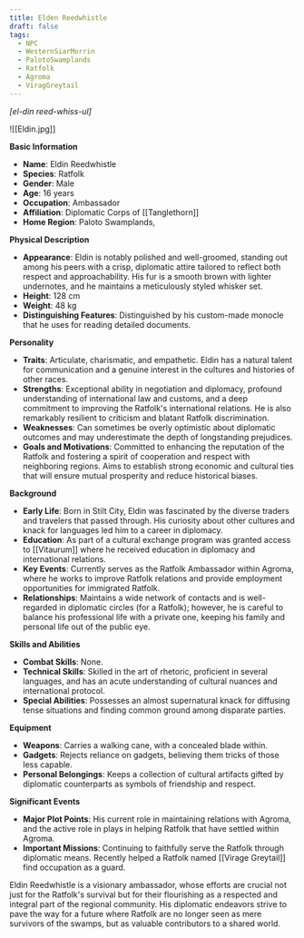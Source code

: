 ```yaml
---
title: Elden Reedwhistle
draft: false
tags:
  - NPC
  - WesternSiarMorrin
  - PalotoSwamplands
  - Ratfolk
  - Agroma
  - ViragGreytail
---
```

*[el-din reed-whiss-ul]*

![[Eldin.jpg]]

**Basic Information**

- **Name**: Eldin Reedwhistle
- **Species**: Ratfolk
- **Gender**: Male
- **Age**: 16 years
- **Occupation**: Ambassador
- **Affiliation**: Diplomatic Corps of [[Tanglethorn]]
- **Home Region**: Paloto Swamplands, 

**Physical Description**

- **Appearance**: Eldin is notably polished and well-groomed, standing out among his peers with a crisp, diplomatic attire tailored to reflect both respect and approachability. His fur is a smooth brown with lighter undernotes, and he maintains a meticulously styled whisker set.
- **Height**: 128 cm
- **Weight**: 48 kg
- **Distinguishing Features**: Distinguished by his custom-made monocle that he uses for reading detailed documents.

**Personality**

- **Traits**: Articulate, charismatic, and empathetic. Eldin has a natural talent for communication and a genuine interest in the cultures and histories of other races.
- **Strengths**: Exceptional ability in negotiation and diplomacy, profound understanding of international law and customs, and a deep commitment to improving the Ratfolk's international relations. He is also remarkably resilient to criticism and blatant Ratfolk discrimination. 
- **Weaknesses**: Can sometimes be overly optimistic about diplomatic outcomes and may underestimate the depth of longstanding prejudices.
- **Goals and Motivations**: Committed to enhancing the reputation of the Ratfolk and fostering a spirit of cooperation and respect with neighboring regions. Aims to establish strong economic and cultural ties that will ensure mutual prosperity and reduce historical biases.

**Background**

- **Early Life**: Born in Stilt City, Eldin was fascinated by the diverse traders and travelers that passed through. His curiosity about other cultures and knack for languages led him to a career in diplomacy.
- **Education**: As part of a cultural exchange program was granted access to [[Vitaurum]] where he received education in diplomacy and international relations.
- **Key Events**: Currently serves as the Ratfolk Ambassador within Agroma, where he works to improve Ratfolk relations and provide employment opportunities for immigrated Ratfolk.
- **Relationships**: Maintains a wide network of contacts and is well-regarded in diplomatic circles (for a Ratfolk); however, he is careful to balance his professional life with a private one, keeping his family and personal life out of the public eye.

**Skills and Abilities**

- **Combat Skills**: None.
- **Technical Skills**: Skilled in the art of rhetoric, proficient in several languages, and has an acute understanding of cultural nuances and international protocol.
- **Special Abilities**: Possesses an almost supernatural knack for diffusing tense situations and finding common ground among disparate parties.

**Equipment**

- **Weapons**: Carries a walking cane, with a concealed blade within.
- **Gadgets**: Rejects reliance on gadgets, believing them tricks of those less capable.
- **Personal Belongings**: Keeps a collection of cultural artifacts gifted by diplomatic counterparts as symbols of friendship and respect.

**Significant Events**

- **Major Plot Points**: His current role in maintaining relations with Agroma, and the active role in plays in helping Ratfolk that have settled within Agroma. 
- **Important Missions**: Continuing to faithfully serve the Ratfolk through diplomatic means. Recently helped a Ratfolk named [[Virage Greytail]] find occupation as a guard. 

Eldin Reedwhistle is a visionary ambassador, whose efforts are crucial not just for the Ratfolk's survival but for their flourishing as a respected and integral part of the regional community. His diplomatic endeavors strive to pave the way for a future where Ratfolk are no longer seen as mere survivors of the swamps, but as valuable contributors to a shared world.
